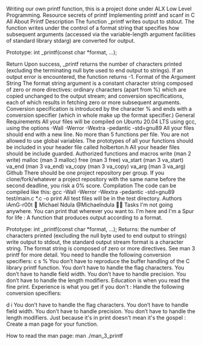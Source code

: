 Writing our own printf function, this is a project done under ALX Low Level Programming.
Resource
secrets of printf
Implementing printf and scanf in C
All About Printf
Description
The function _printf writes output to stdout. The function writes under the control of a format string that specifies how subsequent arguments (accessed via the variable-length argument facilities of standard library stdarg) are converted for output.

Prototype: int _printf(const char *format, ...);

Return
Upon success, _printf returns the number of characters printed (excluding the terminating null byte used to end output to strings). If an output error is encountered, the function returns -1.
Format of the Argument String
The format string argument is a constant character string composed of zero or more directives: ordinary characters (apart from %) which are copied unchanged to the output stream; and conversion specifications, each of which results in fetching zero or more subsequent arguments.
Conversion specification is introduced by the character % and ends with a conversion specifier (which in whole make up the format specifier.)
General Requirements
All your files will be compiled on Ubuntu 20.04 LTS using gcc, using the options -Wall -Werror -Wextra -pedantic -std=gnu89
All your files should end with a new line.
No more than 5 functions per file.
You are not allowed to use global variables.
The prototypes of all your functions should be included in your header file called holberton.h
All your header files should be include guarded.
Authorized functions and macros
write (man 2 write)
malloc (man 3 malloc)
free (man 3 free)
va_start (man 3 va_start)
va_end (man 3 va_end)
va_copy (man 3 va_copy)
va_arg (man 3 va_arg)
Github
There should be one project repository per group. If you clone/fork/whatever a project repository with the same name before the second deadline, you risk a 0% score.
Compilation
The code can be compiled like this:
 gcc -Wall -Werror -Wextra -pedantic -std=gnu89 test/main.c *.c -o print
All test files will be in the test directory.
Authors
iAmG-r00t 👾
Michael Ndula @Michaelndula 👨‍💻
Tasks
I'm not going anywhere. You can print that wherever you want to. I'm here and I'm a Spur for life : A function that produces output according to a format.

Prototype: int _printf(const char *format, ...);
Returns: the number of characters printed (excluding the null byte used to end output to strings)
write output to stdout, the standard output stream
format is a character string. The format string is composed of zero or more directives. See man 3 printf for more detail. You need to handle the following conversion specifiers:
c
s
%
You don’t have to reproduce the buffer handling of the C library printf function.
You don’t have to handle the flag characters.
You don’t have to handle field width.
You don’t have to handle precision.
You don’t have to handle the length modifiers.
Education is when you read the fine print. Experience is what you get if you don't : Handle the following conversion specifiers:

d
i
You don’t have to handle the flag characters.
You don’t have to handle field width.
You don’t have to handle precision.
You don’t have to handle the length modifiers.
Just because it's in print doesn't mean it's the gospel : Create a man page for your function.

How to read the man page: man ./man_3_printf
